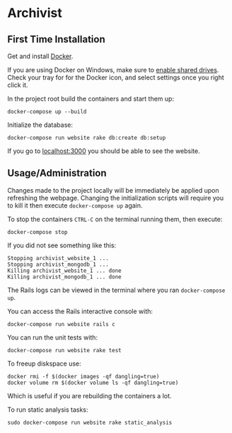# Archivist

## First Time Installation

Get and install [Docker](https://www.docker.com/products/docker).

If you are using Docker on Windows, make sure to [enable shared drives](https://docs.docker.com/docker-for-windows/#shared-drives). Check your tray for for the Docker icon, and select settings once you right click it.

In the project root build the containers and start them up:

    docker-compose up --build

Initialize the database:

    docker-compose run website rake db:create db:setup

If you go to [localhost:3000](localhost:3000) you should be able to see the website.

## Usage/Administration

Changes made to the project locally will be immediately be applied upon refreshing the webpage. Changing the initialization scripts will require you to kill it then execute `docker-compose up` again.

To stop the containers `CTRL-C` on the terminal running them, then execute:

    docker-compose stop

If you did not see something like this:

    Stopping archivist_website_1 ...
	Stopping archivist_mongodb_1 ...
	Killing archivist_website_1 ... done
	Killing archivist_mongodb_1 ... done

The Rails logs can be viewed in the terminal where you ran `docker-compose up`.

You can access the Rails interactive console with:

    docker-compose run website rails c

You can run the unit tests with:

    docker-compose run website rake test

To freeup diskspace use:

    docker rmi -f $(docker images -qf dangling=true)
    docker volume rm $(docker volume ls -qf dangling=true)

Which is useful if you are rebuilding the containers a lot.

To run static analysis tasks:

    sudo docker-compose run website rake static_analysis
